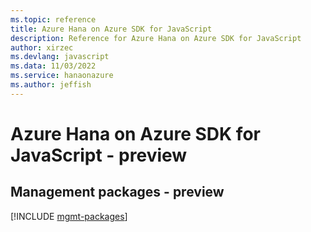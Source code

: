 ```yaml
---
ms.topic: reference
title: Azure Hana on Azure SDK for JavaScript
description: Reference for Azure Hana on Azure SDK for JavaScript
author: xirzec
ms.devlang: javascript
ms.data: 11/03/2022
ms.service: hanaonazure
ms.author: jeffish
---
```

# Azure Hana on Azure SDK for JavaScript - preview

## Management packages - preview
[!INCLUDE [mgmt-packages](hana-on-azure-mgmt-index.md)]